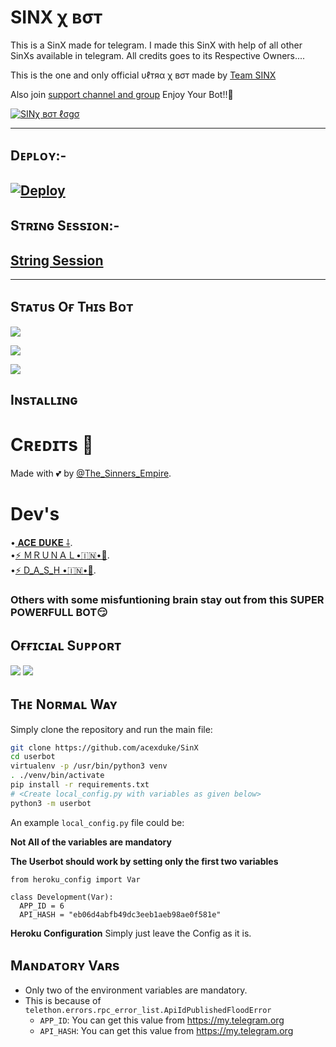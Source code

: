 # SINX χ вσт
This is a SinX made for telegram. I made this SinX with help of all other SinXs available in telegram. All credits goes to its Respective Owners....

This is the one and only official υℓтяα χ вσт made by [ Team SINX](https://t.me/The_Sinners_Empire) 

Also join [support channel and group](https://t.me/The_Sinners_Empire) Enjoy Your Bot!!💝

[![SINχ вσт ℓσgσ](https://telegra.ph/file/7a2e0dca3bacda9335947.jpg)](https://t.me/SinXBots)

-------------------------------------------------

## Dᴇᴘʟᴏʏ:-

[![Deploy](https://www.herokucdn.com/deploy/button.svg)](https://heroku.com/deploy?template=https://github.com/acexduke/SinX)
------------------------------------------------

## Sᴛʀɪɴɢ Sᴇssɪᴏɴ:-

## [String Session](https://replit.com/@MrunalYeole/DarkCobra-1)

-------------------------------------------------

## Sᴛᴀᴛᴜs Oғ Tʜɪs Bᴏᴛ
<p align="left"><a href="https://github.com/ULTRAX-OP/ULTRA-X/network/members"><img src="https://img.shields.io/github/forks/ULTRA-OP/ULTRA-X?label=Forks&logoColor=pink&style=social"></a><p align="left"><a href="https://github.com/ULTRA-OP/ULTRA-X/stargazers"><img src="https://img.shields.io/github/stars/ULTRA-OP/ULTRA-X?logoColor=red&style=social"></a><p align="left"><a href="https://github.com/ULTRA-OP/ULTRA-x"><img src="https://img.shields.io/github/last-commit/Ultra-Op/Ultra-X?style=plastic"></a>

## Iɴsᴛᴀʟʟɪɴɢ

# Cʀᴇᴅɪᴛs 📍
Made with 💕 by [@The_Sinners_Empire](https://t.me/The_Sinners_Empire). <br />
# Dev's
•[ 𝐀𝐂𝐄 𝐃𝐔𝐊𝐄 ⸸](https://t.me/aceduke_sinx). <br />
•[⚡️ ＭＲＵＮＡＬ•🇮🇳•🚀](https://t.me/Godmrunal). <br />
•[⚡️ D_A_S_H •🇮🇳•🚀](https://t.me/pubgfrek19). <br />

### Others with some misfuntioning brain stay out from this SUPER POWERFULL BOT😏

## Oғғɪᴄɪᴀʟ Sᴜᴘᴘᴏʀᴛ
<a href="https://telegram.me/SinXBots"><img src="https://img.shields.io/badge/Join-Support%20Channel-red.svg?style=for-the-badge&logo=Telegram"></a>
<a href="https://telegram.me/SinX_Support"><img src="https://img.shields.io/badge/Join-Support%20Group-blue.svg?style=for-the-badge&logo=Telegram"></a>

## Tʜᴇ Nᴏʀᴍᴀʟ Wᴀʏ

Simply clone the repository and run the main file:
```sh
git clone https://github.com/acexduke/SinX
cd userbot
virtualenv -p /usr/bin/python3 venv
. ./venv/bin/activate
pip install -r requirements.txt
# <Create local_config.py with variables as given below>
python3 -m userbot
```

An example `local_config.py` file could be:

**Not All of the variables are mandatory**

__The Userbot should work by setting only the first two variables__

```python3
from heroku_config import Var

class Development(Var):
  APP_ID = 6
  API_HASH = "eb06d4abfb49dc3eeb1aeb98ae0f581e"
```



**Heroku Configuration**
Simply just leave the Config as it is.

## Mᴀɴᴅᴀᴛᴏʀʏ Vᴀʀs

- Only two of the environment variables are mandatory.
- This is because of `telethon.errors.rpc_error_list.ApiIdPublishedFloodError`
    - `APP_ID`:   You can get this value from https://my.telegram.org 
    - `API_HASH`:   You can get this value from https://my.telegram.org




